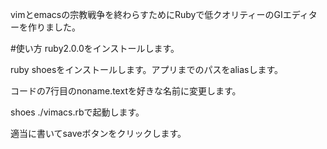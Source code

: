 vimとemacsの宗教戦争を終わらすためにRubyで低クオリティーのGIエディターを作りました。

#使い方
ruby2.0.0をインストールします。

ruby shoesをインストールします。アプリまでのパスをaliasします。

コードの7行目のnoname.textを好きな名前に変更します。

shoes ./vimacs.rbで起動します。

適当に書いてsaveボタンをクリックします。
